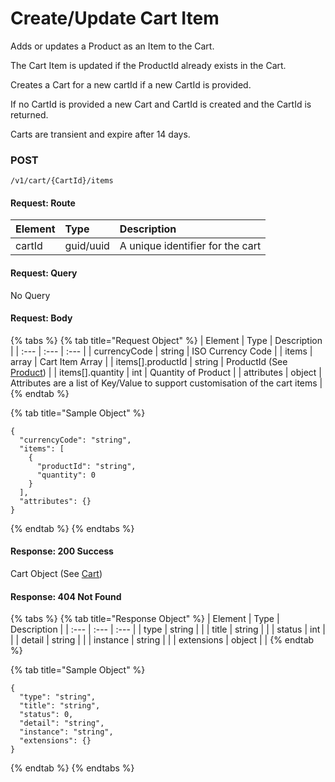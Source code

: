 # Create/Update Cart Item

Adds or updates a Product as an Item to the Cart.

The Cart Item is updated if the ProductId already exists in the Cart.  
  
Creates a Cart for a new cartId if a new CartId is provided.

If no CartId is provided a new Cart and CartId is created and the CartId is returned.

Carts are transient and expire after 14 days.

### **POST**

```text
/v1/cart/{CartId}/items
```

#### Request: Route

| Element | Type | Description |
| :--- | :--- | :--- |
| cartId | guid/uuid | A unique identifier for the cart |

#### Request: Query

No Query

#### Request:  Body

{% tabs %}
{% tab title="Request Object" %}
| Element | Type | Description |
| :--- | :--- | :--- |
| currencyCode | string | ISO Currency Code |
| items | array | Cart Item Array |
| items\[\].productId | string | ProductId \(See [Product](../product.md)\) |
| items\[\].quantity | int | Quantity of Product |
| attributes | object | Attributes are a list of Key/Value to support customisation of the cart items |
{% endtab %}

{% tab title="Sample Object" %}
```text
{
  "currencyCode": "string",
  "items": [
    {
      "productId": "string",
      "quantity": 0
    }
  ],
  "attributes": {}
}
```
{% endtab %}
{% endtabs %}

#### Response: 200 Success

Cart Object \(See [Cart](./)\)

#### Response: 404 Not Found

{% tabs %}
{% tab title="Response Object" %}
| Element | Type | Description |
| :--- | :--- | :--- |
| type | string |  |
| title | string |  |
| status | int |  |
| detail | string |  |
| instance | string |  |
| extensions | object |  |
{% endtab %}

{% tab title="Sample Object" %}
```text
{
  "type": "string",
  "title": "string",
  "status": 0,
  "detail": "string",
  "instance": "string",
  "extensions": {}
}
```
{% endtab %}
{% endtabs %}

#### 


